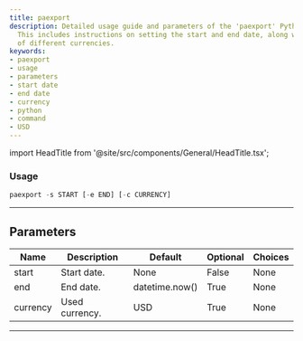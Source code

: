 ```yaml
---
title: paexport
description: Detailed usage guide and parameters of the 'paexport' Python command.
  This includes instructions on setting the start and end date, along with the usage
  of different currencies.
keywords:
- paexport
- usage
- parameters
- start date
- end date
- currency
- python
- command
- USD
---
```


import HeadTitle from '@site/src/components/General/HeadTitle.tsx';

<HeadTitle title="paexport - Degiro - Brokers - Portfolio - Reference | OpenBB Terminal Docs" />



### Usage

```python
paexport -s START [-e END] [-c CURRENCY]
```

---

## Parameters

| Name | Description | Default | Optional | Choices |
| ---- | ----------- | ------- | -------- | ------- |
| start | Start date. | None | False | None |
| end | End date. | datetime.now() | True | None |
| currency | Used currency. | USD | True | None |

---
